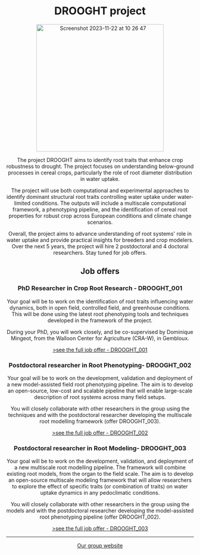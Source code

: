 <h1 align="center">DROOGHT project</h1>

<p align="center"><img width="342" align="center" alt="Screenshot 2023-11-22 at 10 26 47" src="https://github.com/DROOGHT/drooght.github.io/assets/2121453/f5a4df75-fde4-4fdd-8f19-c443632ed1dd"></p>

<p align="center"> The project DROOGHT aims to identify root traits that enhance crop robustness to drought. The project focuses on understanding below-ground processes in cereal crops, particularly the role of root diameter distribution in water uptake. </br> </p>

<p align="center"> The project will use both computational and experimental approaches to identify dominant structural root traits controlling water uptake under water-limited conditions. The outputs will include a multiscale computational framework, a phenotyping pipeline, and the identification of cereal root properties for robust crop across European conditions and climate change scenarios. </br></p>

<p align="center"> Overall, the project aims to advance understanding of root systems' role in water uptake and provide practical insights for breeders and crop modelers. Over the next 5 years, the project will hire 2 postdoctoral and 4 doctoral researchers.  Stay tuned for job offers. </p>

<h2 align="center">Job offers</h2>
  
<h3 align="center">PhD Researcher in Crop Root Research - DROOGHT_001</h3>

<p align="center">Your goal will be to work on the identification of root traits influencing water dynamics, both in open field, controlled field, and greenhouse conditions. This will be done using the latest root phenotyping tools and techniques developed in the framework of the project. </br></p>

<p align="center">During your PhD, you will work closely, and be co-supervised by Dominique Mingeot, from the Walloon Center for Agriculture (CRA-W), in Gembloux.</p>

<p align="center"><a href="https://www.guillaumelobet.be/" align="center">>see the full job offer - DROOGHT_001</a></p>
  
<h3 align="center">Postdoctoral researcher in Root Phenotyping- DROOGHT_002</h3>

<p align="center">Your goal will be to work on the development, validation and deployment of a new model-assisted field root phenotyping pipeline. The aim is to develop an open-source, low-cost and scalable pipeline that will enable large-scale description of root systems across many field setups. </br></p>

<p align="center">You will closely collaborate with other researchers in the group using the techniques and with the postdoctoral researcher developing the multiscale root modelling framework (offer DROOGHT_003).</p>

<p align="center"><a href="https://www.guillaumelobet.be/" align="center">>see the full job offer - DROOGHT_002</a></p>

  
<h3 align="center">Postdoctoral researcher in Root Modeling- DROOGHT_003</h3>

<p align="center">Your goal will be to work on the development, validation, and deployment of a new multiscale root modelling pipeline. The framework will combine existing root models, from the organ to the field scale. The aim is to develop an open-source multiscale modeling framework that will allow researchers to explore the effect of specific traits (or combination of traits) on water uptake dynamics in any pedoclimatic conditions.</p>

<p align="center">You will closely collaborate with other researchers in the group using the models and with the postdoctoral researcher developing the model-assisted root phenotyping pipeline (offer DROOGHT_002).</p>

<p align="center"><a href="https://www.guillaumelobet.be/" align="center">>see the full job offer - DROOGHT_003</a></p>

<hr>

<p align="center"><a href="https://www.guillaumelobet.be/">Our group website</a></p>

